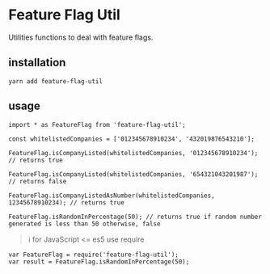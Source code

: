 # Feature Flag Util
Utilities functions to deal with feature flags.

## installation
```SH
yarn add feature-flag-util
```

## usage

```TS
import * as FeatureFlag from 'feature-flag-util';

const whitelistedCompanies = ['012345678910234', '432019876543210'];

FeatureFlag.isCompanyListed(whitelistedCompanies, '012345678910234'); // returns true

FeatureFlag.isCompanyListed(whitelistedCompanies, '654321043201987'); // returns false

FeatureFlag.isCompanyListedAsNumber(whitelistedCompanies, 12345678910234); // returns true

FeatureFlag.isRandomInPercentage(50); // returns true if random number generated is less than 50 otherwise, false
```

> ℹ for JavaScript <= es5 use require
```JS
var FeatureFlag = require('feature-flag-util');
var result = FeatureFlag.isRandomInPercentage(50);
```